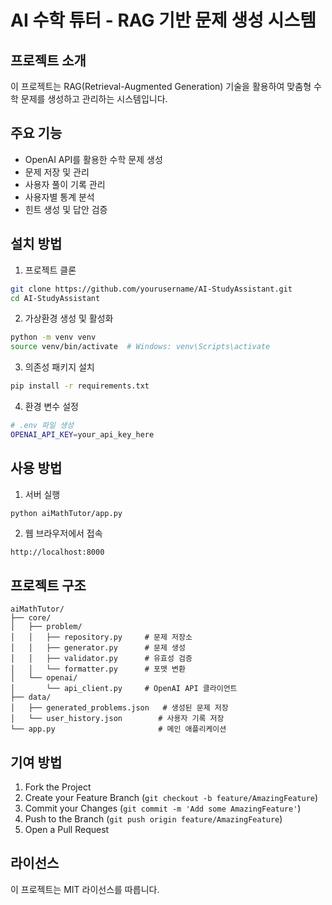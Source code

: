 # AI 수학 튜터 - RAG 기반 문제 생성 시스템

## 프로젝트 소개
이 프로젝트는 RAG(Retrieval-Augmented Generation) 기술을 활용하여 맞춤형 수학 문제를 생성하고 관리하는 시스템입니다.

## 주요 기능
- OpenAI API를 활용한 수학 문제 생성
- 문제 저장 및 관리
- 사용자 풀이 기록 관리
- 사용자별 통계 분석
- 힌트 생성 및 답안 검증

## 설치 방법
1. 프로젝트 클론
```bash
git clone https://github.com/yourusername/AI-StudyAssistant.git
cd AI-StudyAssistant
```

2. 가상환경 생성 및 활성화
```bash
python -m venv venv
source venv/bin/activate  # Windows: venv\Scripts\activate
```

3. 의존성 패키지 설치
```bash
pip install -r requirements.txt
```

4. 환경 변수 설정
```bash
# .env 파일 생성
OPENAI_API_KEY=your_api_key_here
```

## 사용 방법
1. 서버 실행
```bash
python aiMathTutor/app.py
```

2. 웹 브라우저에서 접속
```
http://localhost:8000
```

## 프로젝트 구조
```
aiMathTutor/
├── core/
│   ├── problem/
│   │   ├── repository.py     # 문제 저장소
│   │   ├── generator.py      # 문제 생성
│   │   ├── validator.py      # 유효성 검증
│   │   └── formatter.py      # 포맷 변환
│   └── openai/
│       └── api_client.py     # OpenAI API 클라이언트
├── data/
│   ├── generated_problems.json   # 생성된 문제 저장
│   └── user_history.json        # 사용자 기록 저장
└── app.py                       # 메인 애플리케이션
```

## 기여 방법
1. Fork the Project
2. Create your Feature Branch (`git checkout -b feature/AmazingFeature`)
3. Commit your Changes (`git commit -m 'Add some AmazingFeature'`)
4. Push to the Branch (`git push origin feature/AmazingFeature`)
5. Open a Pull Request

## 라이선스
이 프로젝트는 MIT 라이선스를 따릅니다. 